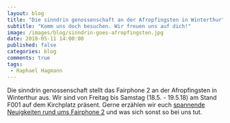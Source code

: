 ```yaml
---
layout: blog
title: "Die sinndrin genossenschaft an der Afropfingsten in Winterthur"
subtitle: "Komm uns doch besuchen. Wir freuen uns auf dich!"
image: /images/blog/sinndrin-goes-afropfingsten.jpg
date: 2018-05-11 14:00:00
published: false
categories: blog
comments: true
tags:
 - Raphael Hagmann
---
```


Die sinndrin genossenschaft stellt das Fairphone 2 an der Afropfingsten in Winterthur aus. Wir sind von Freitag bis Samstag (18.5. - 19.5.18) am Stand F001 auf dem Kirchplatz präsent. Gerne erzählen wir euch [spannende Neuigkeiten rund ums Fairphone 2](/blog/2018/05/09/fairphone-2-neue-transparente-covers-und-android-7-1/) und was sich sonst so bei uns tut.
